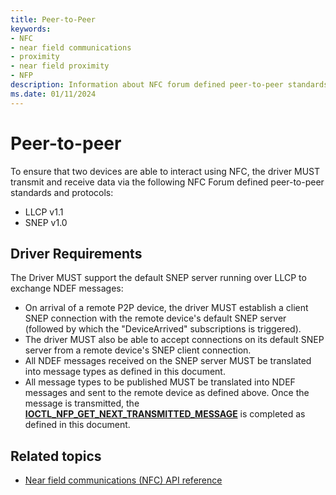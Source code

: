 ```yaml
---
title: Peer-to-Peer
keywords:
- NFC
- near field communications
- proximity
- near field proximity
- NFP
description: Information about NFC forum defined peer-to-peer standards and protocols that ensure devices are able to interact using NFC.
ms.date: 01/11/2024
---
```


# Peer-to-peer

To ensure that two devices are able to interact using NFC, the driver MUST transmit and receive data via the following NFC Forum defined peer-to-peer standards and protocols:

- LLCP v1.1
- SNEP v1.0

## Driver Requirements

The Driver MUST support the default SNEP server running over LLCP to exchange NDEF messages:

- On arrival of a remote P2P device, the driver MUST establish a client SNEP connection with the remote device's default SNEP server (followed by which the "DeviceArrived" subscriptions is triggered).
- The driver MUST also be able to accept connections on its default SNEP server from a remote device's SNEP client connection.
- All NDEF messages received on the SNEP server MUST be translated into message types as defined in this document.
- All message types to be published MUST be translated into NDEF messages and sent to the remote device as defined above. Once the message is transmitted, the **[IOCTL_NFP_GET_NEXT_TRANSMITTED_MESSAGE](/windows-hardware/drivers/ddi/nfpdev/ni-nfpdev-ioctl_nfp_get_next_transmitted_message)** is completed as defined in this document.

## Related topics

- [Near field communications (NFC) API reference](/windows-hardware/drivers/ddi/_nfpdrivers/)
